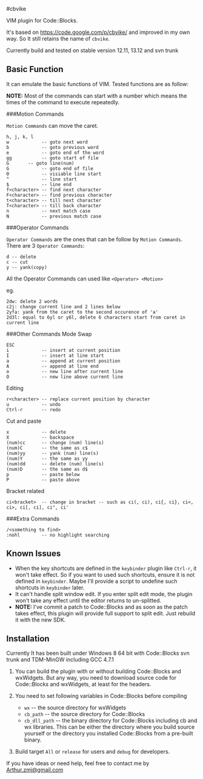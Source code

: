 #cbvike

VIM plugin for Code::Blocks.

It's based on <https://code.google.com/p/cbvike/> and improved in my own way. So It still retains the name of `cbvike`.

Currently build and tested on stable version 12.11, 13.12 and svn trunk

## Basic Function
It can emulate the basic functions of VIM. Tested functions are as follow:


**NOTE:** Most of the commands can start with a number which means the times of the command to execute repeatedly.

###Motion Commands

`Motion Commands` can move the caret.

    h, j, k, l
    w            -- goto next word
    b            -- goto previous word
    e            -- goto end of the word
    gg           -- goto start of file
    G       -- goto line(num)
    G            -- goto end of file
    0            -- visiable line start
    ^            -- line start
    $            -- line end
    f<character> -- find next character
    F<character> -- find previous character
    t<character> -- till next character
    T<character> -- till back character
    n            -- next match case
    N            -- previous match case

###Operator Commands

`Operator Commands` are the ones that can be follow by `Motion Commands`. There are 3 `Operator Commands`:

    d -- delete
    c -- cut
    y -- yank(copy)

All the Operator Commands can used like `<Operator> <Motion>`

eg.

    2dw: delete 2 words
    c2j: change current line and 2 lines below
    2yfa: yank from the caret to the second occurence of 'a'
    2d3l: equal to 6yl or y6l, delete 6 characters start from caret in current line

###Other Commands
Mode Swap

    ESC
    i            -- insert at current position
    I            -- insert at line start
    a            -- append at current position
    A            -- append at line end
    o            -- new line after current line
    O            -- new line above current line

Editing
    
    r<character> -- replace current position by character
    u            -- undo
    Ctrl-r       -- redo
    
Cut and paste

    x            -- delete
    X            -- backspace
    (num)cc      -- change (num) line(s)
    (num)C       -- the same as c$
    (num)yy      -- yank (num) line(s)
    (num)Y       -- the same as yy
    (num)dd      -- delete (num) line(s)
    (num)D       -- the same as d$
    p            -- paste below
    P            -- paste above

Bracket related

    ci<bracket>  -- change in bracket -- such as ci(, ci), ci{, ci}, ci<, ci>, ci[, ci], ci", ci'

###Extra Commands
    
    /<something to find>
    :nohl        -- no highlight searching


## Known Issues

* When the key shortcuts are defined in the `keybinder` plugin like `Ctrl-r`, it won't take effect. So if you want to used such shortcuts, ensure it is not defined in `keybinder`. Maybe I'll provide a script to undefine such shortcuts in `keybinder` later. 
* It can't handle split window edit. If you enter split edit mode, the plugin won't take any effect until the editor returns to un-splitted. 
* **NOTE:** I've commit a patch to Code::Blocks and as soon as the patch takes effect, this plugin will provide full support to split edit. Just rebuild it with the new SDK.

## Installation

Currently It has been built under Windows 8 64 bit with Code::Blocks svn trunk and TDM-MinGW including GCC 4.7.1 

1. You can build the plugin with or without building Code::Blocks and wxWidgets. But any way, you need to download source code for Code::Blocks and wxWidgets, at least for the headers.

2. You need to set following variables in Code::Blocks before compiling
    - `wx` -- the source directory for wxWidgets
    - `cb_path`     -- the source directory for Code::Blocks
    - `cb_dll_path` -- the binary directory for Code::Blocks including cb and wx libraries. This can be either the directory where you build source yourself or the directory you installed Code::Blocks from a pre-built binary.

3. Build target `All` or `release` for users and `debug` for developers.

If you have ideas or need help, feel free to contact me by <Arthur.zmj@gmail.com>



